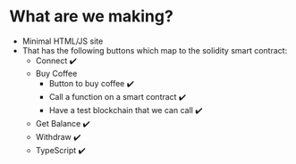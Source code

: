 # What are we making?
- Minimal HTML/JS site
- That has the following buttons which map to the solidity smart contract:
    - Connect ✔️
    - Buy Coffee
        - Button to buy coffee ✔️
        - Call a function on a smart contract ✔️
        - Have a test blockchain that we can call ✔️
    - Get Balance ✔️
    - Withdraw ✔️
    - TypeScript ✔️